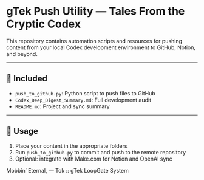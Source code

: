 # gTek Push Utility — Tales From the Cryptic Codex

This repository contains automation scripts and resources for pushing content from your local Codex development environment to GitHub, Notion, and beyond.

---

## 🚀 Included

- `push_to_github.py`: Python script to push files to GitHub
- `Codex_Deep_Digest_Summary.md`: Full development audit
- `README.md`: Project and sync summary

---

## 🧠 Usage

1. Place your content in the appropriate folders
2. Run `push_to_github.py` to commit and push to the remote repository
3. Optional: integrate with Make.com for Notion and OpenAI sync

Mobbin’ Eternal,
— Tok :: gTek LoopGate System
